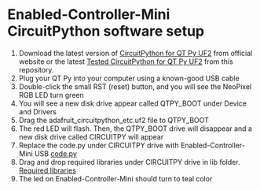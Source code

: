 # Enabled-Controller-Mini CircuitPython software setup

  1. Download the latest version of [CircuitPython for QT Py UF2](https://circuitpython.org/board/qtpy_m0/) from official website or the latest [Tested CircuitPython for QT Py UF2](https://github.com/milador/Enabled-Controller-Mini/raw/main/Software/CircuitPython/UF2/adafruit-circuitpython-qtpy_m0-en_US-6.0.1.uf2) from this repository.
  2. Plug your QT Py into your computer using a known-good USB cable
  3. Double-click the small RST (reset) button, and you will see the NeoPixel RGB LED turn green
  4. You will see a new disk drive appear called QTPY_BOOT under Device and Drivers 
  5. Drag the adafruit_circuitpython_etc.uf2 file to QTPY_BOOT
  6. The red LED will flash. Then, the QTPY_BOOT drive will disappear and a new disk drive called CIRCUITPY will appear
  7. Replace the code.py under CIRCUITPY drive with Enabled-Controller-Mini USB [code.py](https://raw.githubusercontent.com/milador/Enabled-Controller-Mini/main/Software/CircuitPython/Enabled_Controller_Mini_USB_Software/code.py)
  8. Drag and drop required libraries under CIRCUITPY drive in lib folder. [Required libraries](https://github.com/milador/Enabled-Controller-Mini/tree/main/Software/CircuitPython/Enabled_Controller_Mini_USB_Software/lib)
  9. The led on Enabled-Controller-Mini should turn to teal color
